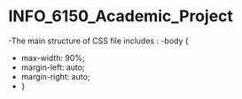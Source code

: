 # INFO_6150_Academic_Project

-The main structure of CSS file includes :
-body {
 -   max-width: 90%;
 -   margin-left: auto;
 -  margin-right: auto;
- }
